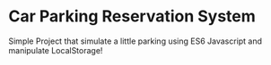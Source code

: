 # Car Parking Reservation System
Simple Project that simulate a little parking  using ES6 Javascript and manipulate LocalStorage!
